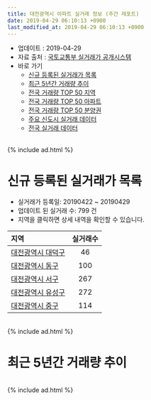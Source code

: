 ```yaml
---
title: 대전광역시 아파트 실거래 정보 (주간 레포트)
date: 2019-04-29 06:10:13 +0900
last_modified_at: 2019-04-29 06:10:13 +0900
---
```


* 업데이트 : 2019-04-29
* 자료 출처 : [국토교통부 실거래가 공개시스템](http://rt.molit.go.kr)
* 바로 가기
    * [신규 등록된 실거래가 목록](#신규-등록된-실거래가-목록)
    * [최근 5년간 거래량 추이](#최근-5년간-거래량-추이)
    * [전국 거래량 TOP 50 지역](https://inasie.github.io/apt-trade-info/최근-3개월-전국에서-가장-거래가-많이-발생한-지역)
    * [전국 거래량 TOP 50 아파트](https://inasie.github.io/apt-trade-info/최근-3개월-전국에서-가장-거래가-많이-발생한-아파트)
    * [전국 거래량 TOP 50 분양권](https://inasie.github.io/apt-trade-info/최근-3개월-전국에서-가장-거래가-많이-발생한-분양권)
    * [주요 신도시 실거래 데이터](https://inasie.github.io/apt-trade-info/주요-신도시)
    * [전국 실거래 데이터](https://inasie.github.io/apt-trade-info/전국)

<br>
{% include ad.html %}
<br>

# 신규 등록된 실거래가 목록
* 실거래가 등록일: 20190422 ~ 20190429
* 업데이트 된 실거래 수: 799 건
* 지역을 클릭하면 상세 내역을 확인할 수 있습니다.


|지역|실거래수|
|:---|:---:|
|[대전광역시 대덕구](https://inasie.github.io/apt-trade-info/대전광역시-대덕구)|46|
|[대전광역시 동구](https://inasie.github.io/apt-trade-info/대전광역시-동구)|100|
|[대전광역시 서구](https://inasie.github.io/apt-trade-info/대전광역시-서구)|267|
|[대전광역시 유성구](https://inasie.github.io/apt-trade-info/대전광역시-유성구)|272|
|[대전광역시 중구](https://inasie.github.io/apt-trade-info/대전광역시-중구)|114|


<br>
{% include ad.html %}
<br>

# 최근 5년간 거래량 추이


<div style="width:100%;">
    <canvas id="deal_progress" height="200"></canvas>
</div>

<script>
new Chart(document.getElementById("deal_progress"), {
    type: 'line',
    data: {
        labels: ['201404','201405','201406','201407','201408','201409','201410','201411','201412','201501','201502','201503','201504','201505','201506','201507','201508','201509','201510','201511','201512','201601','201602','201603','201604','201605','201606','201607','201608','201609','201610','201611','201612','201701','201702','201703','201704','201705','201706','201707','201708','201709','201710','201711','201712','201801','201802','201803','201804','201805','201806','201807','201808','201809','201810','201811','201812','201901','201902','201903','201904'],
        datasets: [{
            label: '매매',
            pointRadius: 1,
            data: [1531, 1435, 1378, 1490, 1692, 1890, 2026, 1587, 1549, 1829, 1469, 2221, 1889, 1660, 1579, 1713, 1510, 1601, 1984, 1709, 1586, 1518, 1371, 1797, 1706, 1553, 1793, 1884, 1981, 2193, 2946, 2079, 1647, 1397, 1812, 1988, 1532, 1563, 1724, 1611, 1768, 1955, 1495, 1662, 1559, 1909, 1698, 2192, 1430, 1531, 1467, 1424, 2034, 2507, 3045, 2147, 1621, 1534, 1425, 1521, 768],
            borderColor: "rgba(255, 201, 14, 1)",
            backgroundColor: "rgba(255, 201, 14, 0.5)",
            fill: false,
            lineTension: 0
        },{
            label: '전월세',
            pointRadius: 1,
            data: [1562, 1536, 1613, 1654, 1652, 1633, 1945, 1742, 1855, 2121, 1737, 1836, 1472, 1316, 1377, 1394, 1514, 1282, 1584, 1364, 1626, 1834, 1771, 1580, 1374, 1359, 1392, 1425, 1400, 1353, 1724, 1640, 1780, 1532, 1920, 1541, 1267, 1264, 1351, 1289, 1410, 1377, 1261, 1513, 1651, 1751, 1558, 1671, 1317, 1314, 1331, 1305, 1357, 1254, 1688, 1580, 1741, 2072, 1699, 1282, 636],
            borderColor: "rgba(0, 141, 185, 1)",
            backgroundColor: "rgba(0, 141, 185, 0.5)",
            fill: false,
            lineTension: 0
        }
        ]
    },
    options: {
        responsive: true,
        title: {
            display: false
        },
        tooltips: {
            mode: 'index',
            intersect: false
        },
        hover: {
            mode: 'nearest',
            intersect: true
        },
        scales: {
            xAxes: [{
                display: true,
                scaleLabel: {
                    display: true,
                    labelString: '년/월'
                }
            }],
            yAxes: [{
                display: true,
                ticks: {
                    suggestedMin: 0,
                },
                scaleLabel: {
                    display: true,
                    labelString: '실거래 수'
                }
            }]
        }
    }
});

</script>


<br>
{% include ad.html %}
<br>

